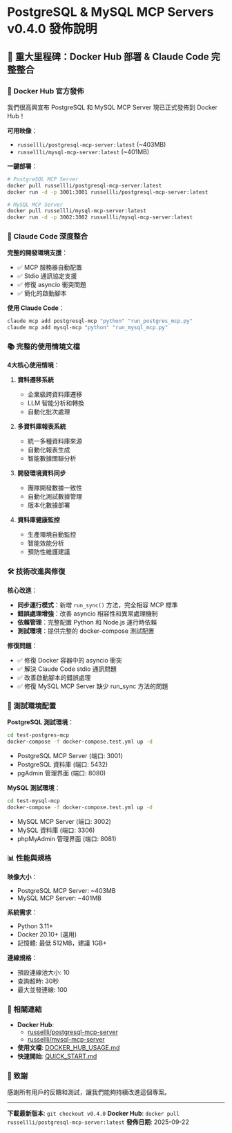 # PostgreSQL & MySQL MCP Servers v0.4.0 發佈說明

## 🎉 重大里程碑：Docker Hub 部署 & Claude Code 完整整合

### 🐳 Docker Hub 官方發佈

我們很高興宣布 PostgreSQL 和 MySQL MCP Server 現已正式發佈到 Docker Hub！

**可用映像**：
- `russellli/postgresql-mcp-server:latest` (~403MB)
- `russellli/mysql-mcp-server:latest` (~401MB)

**一鍵部署**：
```bash
# PostgreSQL MCP Server
docker pull russellli/postgresql-mcp-server:latest
docker run -d -p 3001:3001 russellli/postgresql-mcp-server:latest

# MySQL MCP Server
docker pull russellli/mysql-mcp-server:latest
docker run -d -p 3002:3002 russellli/mysql-mcp-server:latest
```

### 🔧 Claude Code 深度整合

**完整的開發環境支援**：
- ✅ MCP 服務器自動配置
- ✅ Stdio 通訊協定支援
- ✅ 修復 asyncio 衝突問題
- ✅ 簡化的啟動腳本

**使用 Claude Code**：
```bash
claude mcp add postgresql-mcp "python" "run_postgres_mcp.py"
claude mcp add mysql-mcp "python" "run_mysql_mcp.py"
```

### 📚 完整的使用情境文檔

**4大核心使用情境**：

1. **資料遷移系統**
   - 企業級跨資料庫遷移
   - LLM 智能分析和轉換
   - 自動化批次處理

2. **多資料庫報表系統**
   - 統一多種資料庫來源
   - 自動化報表生成
   - 智能數據關聯分析

3. **開發環境資料同步**
   - 團隊開發數據一致性
   - 自動化測試數據管理
   - 版本化數據部署

4. **資料庫健康監控**
   - 生產環境自動監控
   - 智能效能分析
   - 預防性維護建議

### 🛠️ 技術改進與修復

**核心改進**：
- **同步運行模式**：新增 `run_sync()` 方法，完全相容 MCP 標準
- **錯誤處理增強**：改善 asyncio 相容性和異常處理機制
- **依賴管理**：完整配置 Python 和 Node.js 運行時依賴
- **測試環境**：提供完整的 docker-compose 測試配置

**修復問題**：
- ✅ 修復 Docker 容器中的 asyncio 衝突
- ✅ 解決 Claude Code stdio 通訊問題
- ✅ 改善啟動腳本的錯誤處理
- ✅ 修復 MySQL MCP Server 缺少 run_sync 方法的問題

### 🎯 測試環境配置

**PostgreSQL 測試環境**：
```bash
cd test-postgres-mcp
docker-compose -f docker-compose.test.yml up -d
```
- PostgreSQL MCP Server (端口: 3001)
- PostgreSQL 資料庫 (端口: 5432)
- pgAdmin 管理界面 (端口: 8080)

**MySQL 測試環境**：
```bash
cd test-mysql-mcp
docker-compose -f docker-compose.test.yml up -d
```
- MySQL MCP Server (端口: 3002)
- MySQL 資料庫 (端口: 3306)
- phpMyAdmin 管理界面 (端口: 8081)

### 📊 性能與規格

**映像大小**：
- PostgreSQL MCP Server: ~403MB
- MySQL MCP Server: ~401MB

**系統需求**：
- Python 3.11+
- Docker 20.10+ (選用)
- 記憶體: 最低 512MB，建議 1GB+

**連線規格**：
- 預設連線池大小: 10
- 查詢超時: 30秒
- 最大並發連線: 100

### 🔗 相關連結

- **Docker Hub**:
  - [russellli/postgresql-mcp-server](https://hub.docker.com/r/russellli/postgresql-mcp-server)
  - [russellli/mysql-mcp-server](https://hub.docker.com/r/russellli/mysql-mcp-server)
- **使用文檔**: [DOCKER_HUB_USAGE.md](DOCKER_HUB_USAGE.md)
- **快速開始**: [QUICK_START.md](QUICK_START.md)

### 🙏 致謝

感謝所有用戶的反饋和測試，讓我們能夠持續改進這個專案。

---

**下載最新版本**: `git checkout v0.4.0`
**Docker Hub**: `docker pull russellli/postgresql-mcp-server:latest`
**發佈日期**: 2025-09-22